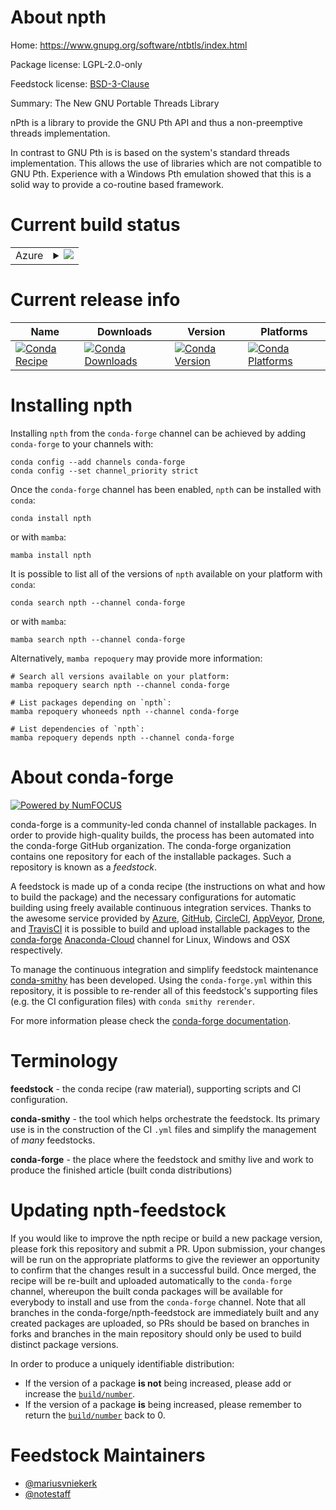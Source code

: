 About npth
==========

Home: https://www.gnupg.org/software/ntbtls/index.html

Package license: LGPL-2.0-only

Feedstock license: [BSD-3-Clause](https://github.com/conda-forge/npth-feedstock/blob/main/LICENSE.txt)

Summary: The New GNU Portable Threads Library

nPth is a library to provide the GNU Pth API and thus a non-preemptive
threads implementation.

In contrast to GNU Pth is is based on the system's standard threads implementation.
This allows the use of libraries which are not compatible to GNU Pth. Experience
with a Windows Pth emulation showed that this is a solid way to provide a co-routine
based framework.


Current build status
====================


<table>
    
  <tr>
    <td>Azure</td>
    <td>
      <details>
        <summary>
          <a href="https://dev.azure.com/conda-forge/feedstock-builds/_build/latest?definitionId=695&branchName=main">
            <img src="https://dev.azure.com/conda-forge/feedstock-builds/_apis/build/status/npth-feedstock?branchName=main">
          </a>
        </summary>
        <table>
          <thead><tr><th>Variant</th><th>Status</th></tr></thead>
          <tbody><tr>
              <td>linux_64</td>
              <td>
                <a href="https://dev.azure.com/conda-forge/feedstock-builds/_build/latest?definitionId=695&branchName=main">
                  <img src="https://dev.azure.com/conda-forge/feedstock-builds/_apis/build/status/npth-feedstock?branchName=main&jobName=linux&configuration=linux%20linux_64_" alt="variant">
                </a>
              </td>
            </tr><tr>
              <td>osx_64</td>
              <td>
                <a href="https://dev.azure.com/conda-forge/feedstock-builds/_build/latest?definitionId=695&branchName=main">
                  <img src="https://dev.azure.com/conda-forge/feedstock-builds/_apis/build/status/npth-feedstock?branchName=main&jobName=osx&configuration=osx%20osx_64_" alt="variant">
                </a>
              </td>
            </tr><tr>
              <td>osx_arm64</td>
              <td>
                <a href="https://dev.azure.com/conda-forge/feedstock-builds/_build/latest?definitionId=695&branchName=main">
                  <img src="https://dev.azure.com/conda-forge/feedstock-builds/_apis/build/status/npth-feedstock?branchName=main&jobName=osx&configuration=osx%20osx_arm64_" alt="variant">
                </a>
              </td>
            </tr>
          </tbody>
        </table>
      </details>
    </td>
  </tr>
</table>

Current release info
====================

| Name | Downloads | Version | Platforms |
| --- | --- | --- | --- |
| [![Conda Recipe](https://img.shields.io/badge/recipe-npth-green.svg)](https://anaconda.org/conda-forge/npth) | [![Conda Downloads](https://img.shields.io/conda/dn/conda-forge/npth.svg)](https://anaconda.org/conda-forge/npth) | [![Conda Version](https://img.shields.io/conda/vn/conda-forge/npth.svg)](https://anaconda.org/conda-forge/npth) | [![Conda Platforms](https://img.shields.io/conda/pn/conda-forge/npth.svg)](https://anaconda.org/conda-forge/npth) |

Installing npth
===============

Installing `npth` from the `conda-forge` channel can be achieved by adding `conda-forge` to your channels with:

```
conda config --add channels conda-forge
conda config --set channel_priority strict
```

Once the `conda-forge` channel has been enabled, `npth` can be installed with `conda`:

```
conda install npth
```

or with `mamba`:

```
mamba install npth
```

It is possible to list all of the versions of `npth` available on your platform with `conda`:

```
conda search npth --channel conda-forge
```

or with `mamba`:

```
mamba search npth --channel conda-forge
```

Alternatively, `mamba repoquery` may provide more information:

```
# Search all versions available on your platform:
mamba repoquery search npth --channel conda-forge

# List packages depending on `npth`:
mamba repoquery whoneeds npth --channel conda-forge

# List dependencies of `npth`:
mamba repoquery depends npth --channel conda-forge
```


About conda-forge
=================

[![Powered by
NumFOCUS](https://img.shields.io/badge/powered%20by-NumFOCUS-orange.svg?style=flat&colorA=E1523D&colorB=007D8A)](https://numfocus.org)

conda-forge is a community-led conda channel of installable packages.
In order to provide high-quality builds, the process has been automated into the
conda-forge GitHub organization. The conda-forge organization contains one repository
for each of the installable packages. Such a repository is known as a *feedstock*.

A feedstock is made up of a conda recipe (the instructions on what and how to build
the package) and the necessary configurations for automatic building using freely
available continuous integration services. Thanks to the awesome service provided by
[Azure](https://azure.microsoft.com/en-us/services/devops/), [GitHub](https://github.com/),
[CircleCI](https://circleci.com/), [AppVeyor](https://www.appveyor.com/),
[Drone](https://cloud.drone.io/welcome), and [TravisCI](https://travis-ci.com/)
it is possible to build and upload installable packages to the
[conda-forge](https://anaconda.org/conda-forge) [Anaconda-Cloud](https://anaconda.org/)
channel for Linux, Windows and OSX respectively.

To manage the continuous integration and simplify feedstock maintenance
[conda-smithy](https://github.com/conda-forge/conda-smithy) has been developed.
Using the ``conda-forge.yml`` within this repository, it is possible to re-render all of
this feedstock's supporting files (e.g. the CI configuration files) with ``conda smithy rerender``.

For more information please check the [conda-forge documentation](https://conda-forge.org/docs/).

Terminology
===========

**feedstock** - the conda recipe (raw material), supporting scripts and CI configuration.

**conda-smithy** - the tool which helps orchestrate the feedstock.
                   Its primary use is in the construction of the CI ``.yml`` files
                   and simplify the management of *many* feedstocks.

**conda-forge** - the place where the feedstock and smithy live and work to
                  produce the finished article (built conda distributions)


Updating npth-feedstock
=======================

If you would like to improve the npth recipe or build a new
package version, please fork this repository and submit a PR. Upon submission,
your changes will be run on the appropriate platforms to give the reviewer an
opportunity to confirm that the changes result in a successful build. Once
merged, the recipe will be re-built and uploaded automatically to the
`conda-forge` channel, whereupon the built conda packages will be available for
everybody to install and use from the `conda-forge` channel.
Note that all branches in the conda-forge/npth-feedstock are
immediately built and any created packages are uploaded, so PRs should be based
on branches in forks and branches in the main repository should only be used to
build distinct package versions.

In order to produce a uniquely identifiable distribution:
 * If the version of a package **is not** being increased, please add or increase
   the [``build/number``](https://docs.conda.io/projects/conda-build/en/latest/resources/define-metadata.html#build-number-and-string).
 * If the version of a package **is** being increased, please remember to return
   the [``build/number``](https://docs.conda.io/projects/conda-build/en/latest/resources/define-metadata.html#build-number-and-string)
   back to 0.

Feedstock Maintainers
=====================

* [@mariusvniekerk](https://github.com/mariusvniekerk/)
* [@notestaff](https://github.com/notestaff/)

